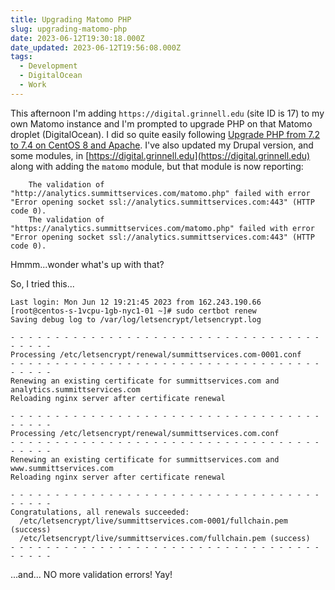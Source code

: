 ```yaml
---
title: Upgrading Matomo PHP
slug: upgrading-matomo-php
date: 2023-06-12T19:30:18.000Z
date_updated: 2023-06-12T19:56:08.000Z
tags: 
  - Development
  - DigitalOcean
  - Work
---
```


This afternoon I'm adding `https://digital.grinnell.edu` (site ID is 17) to my own Matomo instance and I'm prompted to upgrade PHP on that Matomo droplet (DigitalOcean).  I did so quite easily following [Upgrade PHP from 7.2 to 7.4 on CentOS 8 and Apache](https://www.digitalocean.com/community/questions/upgrade-php-from-7-2-to-7-4-on-centos-8-and-apache).  I've also updated my Drupal version, and some modules, in [https://digital.grinnell.edu](https://digital.grinnell.edu) along with adding the `matomo` module, but that module is now reporting:

    
        The validation of "http://analytics.summittservices.com/matomo.php" failed with error "Error opening socket ssl://analytics.summittservices.com:443" (HTTP code 0).
        The validation of "https://analytics.summittservices.com/matomo.php" failed with error "Error opening socket ssl://analytics.summittservices.com:443" (HTTP code 0).
    

Hmmm...wonder what's up with that?

So, I tried this...

    Last login: Mon Jun 12 19:21:45 2023 from 162.243.190.66
    [root@centos-s-1vcpu-1gb-nyc1-01 ~]# sudo certbot renew
    Saving debug log to /var/log/letsencrypt/letsencrypt.log
    
    - - - - - - - - - - - - - - - - - - - - - - - - - - - - - - - - - - - - - - - -
    Processing /etc/letsencrypt/renewal/summittservices.com-0001.conf
    - - - - - - - - - - - - - - - - - - - - - - - - - - - - - - - - - - - - - - - -
    Renewing an existing certificate for summittservices.com and analytics.summittservices.com
    Reloading nginx server after certificate renewal
    
    - - - - - - - - - - - - - - - - - - - - - - - - - - - - - - - - - - - - - - - -
    Processing /etc/letsencrypt/renewal/summittservices.com.conf
    - - - - - - - - - - - - - - - - - - - - - - - - - - - - - - - - - - - - - - - -
    Renewing an existing certificate for summittservices.com and www.summittservices.com
    Reloading nginx server after certificate renewal
    
    - - - - - - - - - - - - - - - - - - - - - - - - - - - - - - - - - - - - - - - -
    Congratulations, all renewals succeeded: 
      /etc/letsencrypt/live/summittservices.com-0001/fullchain.pem (success)
      /etc/letsencrypt/live/summittservices.com/fullchain.pem (success)
    - - - - - - - - - - - - - - - - - - - - - - - - - - - - - - - - - - - - - - - -
    

...and... NO more validation errors!  Yay!
